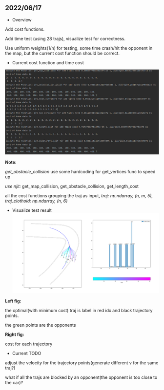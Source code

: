
## 2022/06/17

- Overview

Add cost functions.

Add time test (using 28 trajs), visualize test for correctness.

Use uniform weights(1/n) for testing, some time crash/hit the opponent in the map, but the current cost function should be correct.  

- Current cost function and time cost




![image](img/result/0618_cost_func_time.png)


**Note:** 

*get_obstacle_collision* use some hardcoding for get_vertices func to speed up

*use njit:* get_map_collision, get_obstacle_collision, get_length_cost

all the cost functions grouping the traj as input, *traj: np.ndarray, (n, m, 5), traj_clothoid: np.ndarray, (n, 6)*


- Visualize test result
![image](img/result/0618_visualize_res_exp.png)

**Left fig:** 

the optimal(with minimum cost) traj is label in red idx and black trajectory points.

the green points are the opponents 

**Right fig:**

cost for each trajectory


- Current TODO

adjust the velocity for the trajectory points(generate different v for the same traj?)

what if all the trajs are blocked by an opponent(the opponent is too close to the car)?



